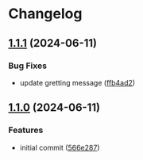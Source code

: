 # Changelog

## [1.1.1](https://github.com/0xdbe/fake-hello-world/compare/v1.1.0...v1.1.1) (2024-06-11)


### Bug Fixes

* update gretting message ([ffb4ad2](https://github.com/0xdbe/fake-hello-world/commit/ffb4ad22f392bdddc4d2b179ea4c877605c7554c))

## [1.1.0](https://github.com/0xdbe/fake-hello-world/compare/v1.0.0...v1.1.0) (2024-06-11)


### Features

* initial commit ([566e287](https://github.com/0xdbe/fake-hello-world/commit/566e2875e6be919057ff656454c33262456b8980))
